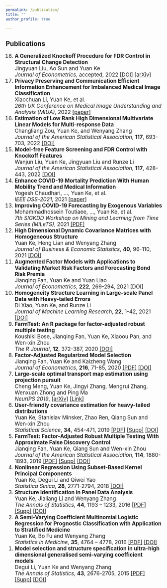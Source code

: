 ```yaml
---
permalink: /publication/
title: ""
author_profile: true

---
```

## Publications
<!--
1. <span style="font-size:0.9em;">**Enhance COVID-19 Mortality Prediction With Human Mobility Trend and Medical Information**    
  Yogesh Chaudhari, ..., Yuan Ke, et al.        
  *IEEE DSS-2021*, 2021, accepted.
1. <span style="font-size:0.9em;">**Improving COVID-19 Forecasting by Exogenous Variables**    
  Mohammadhossein Toutiaee, ..., Yuan Ke, et al.        
  *7th SIGKDD Workshop on Mining and Learning from Time Series (MiLeTS)*, 2021, accepted. [[arXiv](https://arxiv.org/abs/2107.10397)]
1. <span style="font-size:0.9em;">**Augmented Factor Models with Applications to Validating Market Risk Factors and Forecasting Bond Risk Premia**    
   Jianqing Fan, Yuan Ke and Yuan Liao      
   *Journal of Econometrics*, **222**, 269-294, 2021  [[PDF](http://yuan-ke.github.io/files/FanKeLiao_19.pdf)] &nbsp;  [[Supp](http://yuan-ke.github.io/files/FanKeLiao_19_supp.pdf)]  
1. <span style="font-size:0.9em;">**Homogeneity Structure Learning in Large-scale Panel Data with Heavy-tailed Errors**    
  Di Xiao, Yuan Ke, and Runze Li      
  *Journal of Machine Learning Research*, **22**(13), 1-42, 2021   [[DOI](http://jmlr.org/papers/v22/19-1018.html)]  
1. <span style="font-size:0.9em;">**FarmTest: An R package for factor-adjusted robust multiple testing**    
  Koushiki Bose, Jianqing Fan, Yuan Ke, Xiaoou Pan, and Wen-xin Zhou      
  *The R Journal*,**12**, 372-387, 2020   [[DOI](https://journal.r-project.org/archive/2021/RJ-2021-023/index.html)]
1. <span style="font-size:0.9em;">**Estimation of Low Rank High Dimensional Multivariate Linear Models for Multi-response Data**    
   Changliang Zou, Yuan Ke, and Wenyang Zhang      
   *Journal of the American Statistical Association*, accepted, 2020  [[DOI](https://doi.org/10.1080/01621459.2020.1799813)]      
1. <span style="font-size:0.9em;">**Model-free Feature Screening and FDR Control with Knockoff Features**    
   Wanjun Liu, Yuan Ke, Jingyuan Liu and Runze Li      
   *Journal of the American Statistical Association*, accepted, 2020  [[DOI](https://doi.org/10.1080/01621459.2020.1783274)]     
1. <span style="font-size:0.9em;">**High Dimensional Dynamic Covariance Matrices with Homogeneous Structure**      
   Yuan Ke, Heng Lian and Wenyang Zhang      
   *Journal of Business & Economic Statistics*, accepted, 2020    [[DOI](https://doi.org/10.1080/07350015.2020.1779079)]       
1. <span style="font-size:0.9em;">**Factor-Adjusted Regularized Model Selection**    
   Jianqing Fan, Yuan Ke and Kaizheng Wang      
   *Journal of Econometrics*, **216**, 71-85, 2020  [[PDF](http://yuan-ke.github.io/files/FARMselect.pdf)] &nbsp;  [[DOI](https://doi.org/10.1016/j.jeconom.2020.01.006)]     
1. <span style="font-size:0.9em;">**Large-scale optimal transport map estimation using projection pursuit**    
   Cheng Meng, Yuan Ke, Jingyi Zhang, Mengrui Zhang, Wenxuan Zhong and Ping Ma      
   *NeurIPS 2019*  [[PDF](http://yuan-ke.github.io/files/NIPS2019.pdf)] &nbsp;  [[DOI](https://papers.nips.cc/paper/9023-large-scale-optimal-transport-map-estimation-using-projection-pursuit)]     
1. <span style="font-size:0.9em;">**User-friendly covariance estimation for heavy-tailed distributions**    
   Yuan Ke, Stanislav Minsker, Zhao Ren, Qiang Sun and Wen-xin Zhou      
   *Statistical Science*, **34**, 454-471, 2019  [[PDF](http://yuan-ke.github.io/files/RobustCov.pdf)] &nbsp;  [[Supp](http://yuan-ke.github.io/files/RobustCov_supp.pdf)]   &nbsp; [[DOI](http://dx.doi.org/10.1214/19-STS711)]        
1. <span style="font-size:0.9em;">**FarmTest: Factor-Adjusted Robust Multiple Testing With Approximate False Discovery Control**    
   Jianqing Fan, Yuan Ke, Qiang Sun and Wen-xin Zhou      
   *Journal of the American Statistical Association*, **114**, 1880-1893, 2019  [[PDF](http://yuan-ke.github.io/files/FarmTest.pdf)] &nbsp;  [[Supp](http://yuan-ke.github.io/files/FarmTest_supp.pdf)]  &nbsp; [[DOI](https://doi.org/10.1080/01621459.2018.1527700)]        
1. <span style="font-size:0.9em;">**Nonlinear Regression Using Subset-Based Kernel Principal Components**    
   Yuan Ke, Degui Li and Qiwei Yao      
   *Statistica Sinica*, **28**, 2771-2794, 2018  [[PDF](http://yuan-ke.github.io/files/KeLiYao_16.pdf)] &nbsp;  [[DOI](http://www3.stat.sinica.edu.tw/statistica/J28N5/J28N528/J28N528.html)]     
1. <span style="font-size:0.9em;">**Structure Identification in Panel Data Analysis**    
   Yuan Ke, Jialiang Li and Wenyang Zhang      
   *The Annals of Statistics*, **44**, 1193 – 1233, 2016  [[PDF](http://yuan-ke.github.io/files/KeLiZhang_16.pdf)] &nbsp;  [[Supp](http://yuan-ke.github.io/files/KeLiZhang_16_supp.pdf)]  &nbsp; [[DOI](https://onlinelibrary.wiley.com/doi/abs/10.1002/sim.7034)]         
1. <span style="font-size:0.9em;">**A Semi-Varying Coefficient Multinomial Logistic Regression for Prognostic Classification with Application to Stratified Medicine**    
   Yuan Ke, Bo Fu and Wenyang Zhang      
   *Statistics in Medicine*, **35**, 4764 – 4778, 2016  [[PDF](http://yuan-ke.github.io/files/KeFuZhang_16.pdf)] &nbsp;   [[DOI](https://projecteuclid.org/euclid.aos/1460381691)]     
1. <span style="font-size:0.9em;">**Model selection and structure specification in ultra-high dimensional generalised semi-varying coefficient models**      
    Degui Li, Yuan Ke and Wenyang Zhang        
    *The Annals of Statistics*, **43**, 2676-2705, 2015  [[PDF](http://yuan-ke.github.io/files/LiKeZhang_15.pdf)] &nbsp;  [[Supp](http://yuan-ke.github.io/files/LiKeZhang_15_supp.pdf)]  &nbsp; [[DOI](https://projecteuclid.org/euclid.aos/1444222089)]     

-->


  <ol reversed style="font-size:17px">


  <li>
  <b>A Generalized Knockoff Procedure for FDR Control in Structural Change Detection</b> <br>
  Jingyuan Liu, Ao Sun and Yuan Ke <br>
  <i>Journal of Econometrics</i>, accepted, 2022
    <a href="https://www.sciencedirect.com/science/article/pii/S0304407622001567">[DOI]</a>  
  <a href="https://arxiv.org/abs/2108.10595">[arXiv]</a>  
  </li>


  <li>
  <b>Privacy Preserving and Communication Efficient Information Enhancement for Imbalanced Medical Image Classification</b> <br>
  Xiaochuan Li, Yuan Ke, et al.      <br>
  <i>26th UK Conference on Medical Image Understanding and Analysis (MIUA)</i>, 2022  
    <a href="https://link.springer.com/chapter/10.1007/978-3-031-12053-4_49">[paper]</a>   
  </li>


  <li>
  <b>Estimation of Low Rank High Dimensional Multivariate Linear Models for Multi-response Data</b> <br>
  Changliang Zou, Yuan Ke, and Wenyang Zhang    <br>
  <i>Journal of the American Statistical Association</i>, <b>117</b>, 693-703, 2022   
  <a href="https://doi.org/10.1080/01621459.2020.1799813">[DOI]</a>  
  </li>

  <li>
  <b>Model-free Feature Screening and FDR Control with Knockoff Features</b> <br>
  Wanjun Liu, Yuan Ke, Jingyuan Liu and Runze Li   <br>
  <i>Journal of the American Statistical Association</i>, <b>117</b>, 428-443, 2022   
  <a href="https://doi.org/10.1080/01621459.2020.1783274">[DOI]</a>  
  </li>



  <li>
  <b>Enhance COVID-19 Mortality Prediction With Human Mobility Trend and Medical Information</b> <br>
  Yogesh Chaudhari, ..., Yuan Ke, et al.      <br>
  <i>IEEE DSS-2021</i>, 2021   
  <a href="https://ieeexplore.ieee.org/document/9780972">[paper]</a>  
  </li>


  <li>
  <b>Improving COVID-19 Forecasting by Exogenous Variables</b> <br>
  Mohammadhossein Toutiaee, ..., Yuan Ke, et al.     <br>
  <i>7th SIGKDD Workshop on Mining and Learning from Time Series (MiLeTS)</i>, 2021   
  <a href="https://kdd-milets.github.io/milets2021/papers/MiLeTS2021_paper_24.pdf">[PDF]</a>  
  </li>

  <li>
  <b>High Dimensional Dynamic Covariance Matrices with Homogeneous Structure</b> <br>
  Yuan Ke, Heng Lian and Wenyang Zhang  <br>
  <i>Journal of Business & Economic Statistics</i>, <b>40</b>, 96-110, 2021   
  <a href="https://doi.org/10.1080/07350015.2020.1779079">[DOI]</a>  
  </li>

  <li>
  <b>Augmented Factor Models with Applications to Validating Market Risk Factors and Forecasting Bond Risk Premia</b> <br>
  Jianqing Fan, Yuan Ke and Yuan Liao   <br>
  <i>Journal of Econometrics</i>, <b>222</b>, 269-294, 2021
  <a href="https://doi.org/10.1016/j.jeconom.2020.07.002">[DOI]</a>  
  </li>

  <li>
  <b>Homogeneity Structure Learning in Large-scale Panel Data with Heavy-tailed Errors</b> <br>
  Di Xiao, Yuan Ke, and Runze Li   <br>
  <i>Journal of Machine Learning Research</i>, <b>22</b>, 1-42, 2021
  <a href="http://jmlr.org/papers/v22/19-1018.html">[DOI]</a>  
  </li>

  <li>
  <b>FarmTest: An R package for factor-adjusted robust multiple testing</b> <br>
  Koushiki Bose, Jianqing Fan, Yuan Ke, Xiaoou Pan, and Wen-xin Zhou       <br>
  <i>The R Journal</i>, <b>12</b>, 372-387, 2020
  <a href="https://journal.r-project.org/archive/2021/RJ-2021-023/index.html">[DOI]</a>  
  </li>




  <li>
  <b>Factor-Adjusted Regularized Model Selection</b> <br>
  Jianqing Fan, Yuan Ke and Kaizheng Wang   <br>
  <i>Journal of Econometrics</i>, <b>216</b>, 71-85, 2020
  <a href="http://yuan-ke.github.io/files/FARMselect.pdf">[PDF]</a>
  <a href="https://doi.org/10.1016/j.jeconom.2020.01.006">[DOI]</a>  
  </li>

  <li>
  <b>Large-scale optimal transport map estimation using projection pursuit</b> <br>
  Cheng Meng, Yuan Ke, Jingyi Zhang, Mengrui Zhang, Wenxuan Zhong and Ping Ma  <br>
  <i>NeurIPS 2019</i>,   
  <a href="https://arxiv.org/abs/2106.05838">[arXiv]</a>
  <a href="https://papers.nips.cc/paper/9023-large-scale-optimal-transport-map-estimation-using-projection-pursuit">[Link]</a>  
  </li>

  <li>
  <b>User-friendly covariance estimation for heavy-tailed distributions</b> <br>
  Yuan Ke, Stanislav Minsker, Zhao Ren, Qiang Sun and Wen-xin Zhou  <br>
  <i>Statistical Science</i>, <b>34</b>, 454-471, 2019  
  <a href="http://yuan-ke.github.io/files/RobustCov.pdf">[PDF]</a>
  <a href="http://yuan-ke.github.io/files/RobustCov_supp.pdf">[Supp]</a>   
  <a href="http://dx.doi.org/10.1214/19-STS711">[DOI]</a>  
  </li>

  <li>
  <b>FarmTest: Factor-Adjusted Robust Multiple Testing With Approximate False Discovery Control</b> <br>
  Jianqing Fan, Yuan Ke, Qiang Sun and Wen-xin Zhou  <br>
  <i>Journal of the American Statistical Association</i>, <b>114</b>, 1880-1893, 2019  
  <a href="http://yuan-ke.github.io/files/FarmTest.pdf">[PDF]</a>
  <a href="http://yuan-ke.github.io/files/FarmTest_supp.pdf">[Supp]</a>   
  <a href="https://doi.org/10.1080/01621459.2018.1527700">[DOI]</a>  
  </li>

  <li>
  <b>Nonlinear Regression Using Subset-Based Kernel Principal Components</b> <br>
  Yuan Ke, Degui Li and Qiwei Yao <br>
  <i>Statistica Sinica</i>, <b>28</b>, 2771-2794, 2018   
  <a href="http://www3.stat.sinica.edu.tw/statistica/J28N5/J28N528/J28N528.html">[DOI]</a>  
  </li>

  <li>
  <b>Structure Identification in Panel Data Analysis</b> <br>
  Yuan Ke, Jialiang Li and Wenyang Zhang <br>
  <i>The Annals of Statistics</i>, <b>44</b>, 1193 – 1233, 2016  <a href="http://yuan-ke.github.io/files/KeLiZhang_16.pdf">[PDF]</a>  
  <a href="http://yuan-ke.github.io/files/KeLiZhang_16_supp.pdf">[Supp]</a>  
  <a href="https://projecteuclid.org/euclid.aos/1460381691">[DOI]</a>  
  </li>

  <li>
  <b>A Semi-Varying Coefficient Multinomial Logistic Regression for Prognostic Classification with Application to Stratified Medicine</b> <br>
  Yuan Ke, Bo Fu and Wenyang Zhang <br>
  <i>Statistics in Medicine</i>, <b>35</b>, 4764 – 4778, 2016  <a href="http://yuan-ke.github.io/files/KeFuZhang_16.pdf">[PDF]</a>  
  <a href="https://onlinelibrary.wiley.com/doi/abs/10.1002/sim.7034">[DOI]</a>  
  </li>

  <li>
  <b>Model selection and structure specification in ultra-high dimensional generalised semi-varying coefficient models</b> <br>
  Degui Li, Yuan Ke and Wenyang Zhang <br>
  <i>The Annals of Statistics</i>, <b>43</b>, 2676-2705, 2015  <a href="http://yuan-ke.github.io/files/LiKeZhang_15.pdf">[PDF]</a>  
  <a href="http://yuan-ke.github.io/files/LiKeZhang_15_supp.pdf">[Supp]</a>  
  <a href="https://projecteuclid.org/euclid.aos/1444222089">[DOI]</a>  
  </li>

  </ol>

<!--
## Preprints

1. <span style="font-size:0.9em;">**Feature screening for high-dimensional optimal transport problems with approximate FDP control**    
Cheng Meng, Yuan Ke, Jingyi Zhang, Huimin Cheng, Yongkai Chen, Wenxuan Zhong and Ping Ma
1. <span style="font-size:0.9em;">**Best Subset Selection: Statistical Computing Meets Quantum Computing**    
Wenxuan Zhong, Yuan Ke, Ye Wang, Yongkai Chen, Jinyang Chen and Ping Ma [[arXiv](https://arxiv.org/abs/2107.08359)]
1. <span style="font-size:0.9em;">**A Generalized Knockoff Procedure for FDR Control in Structural Change Detection**    
Jingyuan Liu, Ao Sun and Yuan Ke [[arXiv](https://arxiv.org/abs/2108.10595)]
1. <span style="font-size:0.9em;">**Dimension Reduction in Time Series Under the Presence of Conditional Heteroscedasticity**    
Murilo da Silva, T.N. Sriram and Yuan Ke
1. <span style="font-size:0.9em;">**Nonasymptotic theories for tail-robust autocovariance matrix estimation methods**    
Haotian Xu, Yuan Ke, Stéphane Guerrier and Runze Li
<li>

</li>
-->


<!--
<ol style="font-size:17px">

<li>
<b>Feature screening for high-dimensional optimal transport problems with approximate FDP control</b> <br>
Cheng Meng, Yuan Ke, Jingyi Zhang, Huimin Cheng, Yongkai Chen, Wenxuan Zhong and Ping Ma    
</li>


<b>Best Subset Selection: Statistical Computing Meets Quantum Computing</b> <br>
Wenxuan Zhong, Yuan Ke, Ye Wang, Yongkai Chen, Jinyang Chen and Ping Ma    
<a href="https://arxiv.org/abs/2107.08359">[arXiv]</a>  


<li>
<b>Dimension Reduction in Time Series Under the Presence of Conditional Heteroscedasticity</b> <br>
Murilo da Silva, T.N. Sriram and Yuan Ke   
</li>

<li>
<b>Nonasymptotic theories for tail-robust autocovariance matrix estimation methods</b> <br>
Haotian Xu, Yuan Ke, Stéphane Guerrier and Runze Li
</li>

</ol>
-->
